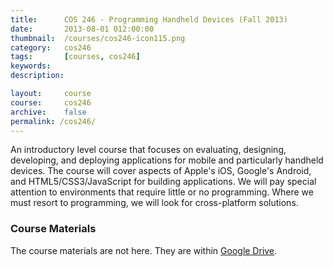 ```yaml
---
title: 		COS 246 - Programming Handheld Devices (Fall 2013)
date: 		2013-08-01 012:00:00
thumbnail: 	/courses/cos246-icon115.png
category: 	cos246
tags: 		[courses, cos246]
keywords:
description:

layout: 	course
course: 	cos246
archive: 	false
permalink: /cos246/
---
```

An introductory level course that focuses on evaluating, designing, developing, and deploying applications for mobile and particularly handheld devices. The course will cover aspects of Apple's iOS, Google's Android, and HTML5/CSS3/JavaScript for building applications. We will pay special attention to environments that require little or no programming. Where we must resort to programming, we will look for cross-platform solutions.

### Course Materials

The course materials are not here. They are within [Google Drive](http://goo.gl/uQBEFn).

